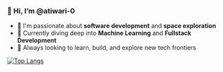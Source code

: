 ### 👋 Hi, I’m @atiwari-0  
- 👀 I'm passionate about **software development** and **space exploration**  
- 🌱 Currently diving deep into **Machine Learning** and **Fullstack Development**  
- 🚀 Always looking to learn, build, and explore new tech frontiers  

[![Top Langs](https://github-readme-stats.vercel.app/api/top-langs/?username=atiwari-0&layout=compact)](https://github.com/anuraghazra/github-readme-stats)
